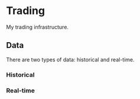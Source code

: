 # Trading

My trading infrastructure.

## Data

There are two types of data: historical and real-time.

### Historical

### Real-time
